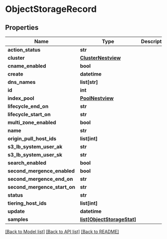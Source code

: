 # ObjectStorageRecord

## Properties
Name | Type | Description | Notes
------------ | ------------- | ------------- | -------------
**action_status** | **str** |  | [optional] 
**cluster** | [**ClusterNestview**](ClusterNestview.md) |  | [optional] 
**cname_enabled** | **bool** |  | [optional] 
**create** | **datetime** |  | [optional] 
**dns_names** | **list[str]** |  | [optional] 
**id** | **int** |  | [optional] 
**index_pool** | [**PoolNestview**](PoolNestview.md) |  | [optional] 
**lifecycle_end_on** | **str** |  | [optional] 
**lifecycle_start_on** | **str** |  | [optional] 
**multi_zone_enabled** | **bool** |  | [optional] 
**name** | **str** |  | [optional] 
**origin_pull_host_ids** | **list[int]** |  | [optional] 
**s3_lb_system_user_ak** | **str** |  | [optional] 
**s3_lb_system_user_sk** | **str** |  | [optional] 
**search_enabled** | **bool** |  | [optional] 
**second_mergence_enabled** | **bool** |  | [optional] 
**second_mergence_end_on** | **str** |  | [optional] 
**second_mergence_start_on** | **str** |  | [optional] 
**status** | **str** |  | [optional] 
**tiering_host_ids** | **list[int]** |  | [optional] 
**update** | **datetime** |  | [optional] 
**samples** | [**list[ObjectStorageStat]**](ObjectStorageStat.md) |  | [optional] 

[[Back to Model list]](../README.md#documentation-for-models) [[Back to API list]](../README.md#documentation-for-api-endpoints) [[Back to README]](../README.md)


